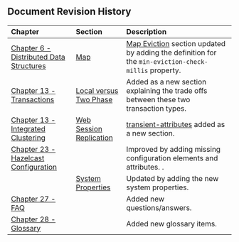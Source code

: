 

## Document Revision History

|Chapter|Section|Description|
|:-------|:-------|:-----------|
|[Chapter 6 - Distributed Data Structures](#distributed-data-structures)|[Map](#map)|[Map Eviction](#map-eviction) section updated by adding the definition for the `min-eviction-check-millis` property.|
|[Chapter 13 - Transactions](#transactions)|[Local versus Two Phase](#local-versus-two-phase)| Added as a new section explaining the trade offs between these two transaction types.
|[Chapter 13 - Integrated Clustering](#integrated-clustering)|[Web Session Replication](#web-session-replication)|[transient-attributes](#transient-attributes) added as a new section.|
|[Chapter 23 - Hazelcast Configuration](#hazelcast-configuration)||Improved by adding missing configuration elements and attributes. .|
||[System Properties](#system-properties)|Updated by adding the new system properties.
|[Chapter 27 - FAQ](#frequently-asked-questions)||Added new questions/answers.|
|[Chapter 28 - Glossary](#glossary)||Added new glossary items.|






<br> </br>


